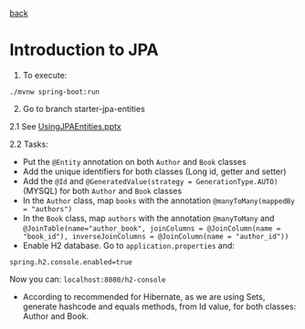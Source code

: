 [back](../../MyReadme.md)

# Introduction to JPA

1. To execute: 

```
./mvnw spring-boot:run
```

2. Go to branch starter-jpa-entities

2.1 See [UsingJPAEntities.pptx](../ppts/UsingJPAEntities.pptx)

2.2 Tasks:

- Put the ```@Entity``` annotation on both ```Author``` and ```Book``` classes
- Add the unique identifiers for both classes (Long id, getter and setter)
- Add the ```@Id``` and ```@GeneratedValue(strategy = GenerationType.AUTO)``` (MYSQL) for both ```Author``` and 
```Book``` classes
- In the ```Author``` class, map ```books``` with the annotation ```@manyToMany(mappedBy = "authors")```
- In the ```Book``` class, map ```authors``` with the annotation ```@manyToMany``` and 
```@JoinTable(name="author_book", joinColumns = @JoinColumn(name = "book_id"), inverseJoinColumns = @JoinColumn(name = "author_id"))```
- Enable H2 database. Go to ```application.properties``` and:

```
spring.h2.console.enabled=true
```

Now you can: ```localhost:8080/h2-console``` 

- According to recommended for Hibernate, as we are using Sets, generate hashcode and equals methods, from Id value,
for both classes: Author and Book.